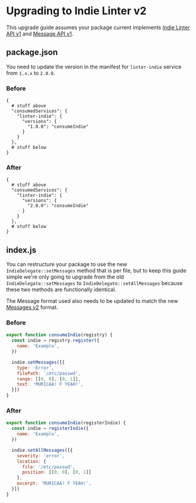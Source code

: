 # Upgrading to Indie Linter v2

This upgrade guide assumes your package current implements [Indie Linter API v1](https://github.com/steelbrain/linter/wiki/Linter-Indie-API) and [Message API v1](https://github.com/steelbrain/linter/wiki/Linter-API#messages).

## package.json

You need to update the version in the manifest for `linter-indie` service from
`1.x.x` to `2.0.0`.

### Before

```cjson
{
  # stuff above
  "consumedServices": {
    "linter-indie": {
      "versions": {
        "1.0.0": "consumeIndie"
      }
    }
  },
  # stuff below
}
```

### After

```cjson
{
  # stuff above
  "consumedServices": {
    "linter-indie": {
      "versions": {
        "2.0.0": "consumeIndie"
      }
    }
  },
  # stuff below
}
```

## index.js

You can restructure your package to use the new `IndieDelegate::setMessages`
method that is per file, but to keep this guide simple we're only going to
upgrade from the old `IndieDelegate::setMessages` to
`IndieDelegate::setAllMessages` because these two methods are functionally
identical.

The Message format used also needs to be updated to match the new [Messages v2](../types/linter-message-v2.md) format.

### Before

```js
export function consumeIndie(registry) {
  const indie = registry.register({
    name: 'Example',
  })

  indie.setMessages([{
    type: 'Error',
    filePath: '/etc/passwd',
    range: [[0, 0], [0, 1]],
    text: 'MURICAA! F YEAH!',
  }])
}
```

### After

```js
export function consumeIndie(registerIndie) {
  const indie = registerIndie({
    name: 'Example',
  })

  indie.setAllMessages([{
    severity: 'error',
    location: {
      file: '/etc/passwd',
      position: [[0, 0], [0, 1]]
    },
    excerpt: 'MURICAA! F YEAH!',
  }])
}
```
